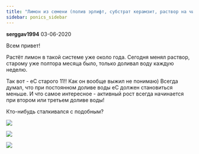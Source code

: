 ```yaml
---
title: "Лимон из семени (полив эрлифт, субстрат керамзит, раствор на чистых полях)"
sidebar: ponics_sidebar
---
```


**serggav1994** 03-06-2020

Всем привет! 

Растёт лимон в такой системе уже около года. Сегодня менял раствор, старому уже полтора месяца было, только доливал воду каждую неделю.

Так вот - еС старого 11!! Как он вообще выжил не понимаю) Всегда думал, что при постоянном доливе воды еС должен становиться меньше. И что самое интересное - активный рост всегда начинается при втором или третьем доливе воды!

Кто-нибудь сталкивался с подобным? 

![](https://i.postimg.cc/1Vr2n3ZY/IMG-20200603-145705.jpg)

![](https://i.postimg.cc/N9hzdHsz/IMG-20200603-144833.jpg)

![](https://i.postimg.cc/2LG9j94s/IMG-20200603-143743.jpg)


